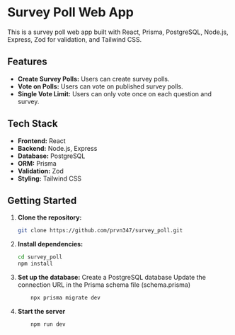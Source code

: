 # Survey Poll Web App

This is a survey poll web app built with React, Prisma, PostgreSQL, Node.js, Express, Zod for validation, and Tailwind CSS.

## Features

- **Create Survey Polls:** Users can create survey polls.
- **Vote on Polls:** Users can vote on published survey polls.
- **Single Vote Limit:** Users can only vote once on each question and survey.

## Tech Stack

- **Frontend:** React
- **Backend:** Node.js, Express
- **Database:** PostgreSQL
- **ORM:** Prisma
- **Validation:** Zod
- **Styling:** Tailwind CSS

## Getting Started

1.  **Clone the repository:**

    ```bash
    git clone https://github.com/prvn347/survey_poll.git

    ```

2.  **Install dependencies:**
    ```bash
    cd survey_poll
    npm install
    ```
3.  **Set up the database:**
    Create a PostgreSQL database
    Update the connection URL in the Prisma schema file (schema.prisma)

    ```bash
        npx prisma migrate dev

    ```

4.  **Start the server**

    ```bash
        npm run dev
    ```
